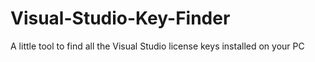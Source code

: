 # Visual-Studio-Key-Finder
A little tool to find all the Visual Studio license keys installed on your PC
